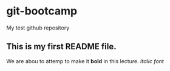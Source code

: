# git-bootcamp
My test github repository
## This is my first README file.
We are abou to attemp to make it **bold** in this lecture.
*Italic font*
